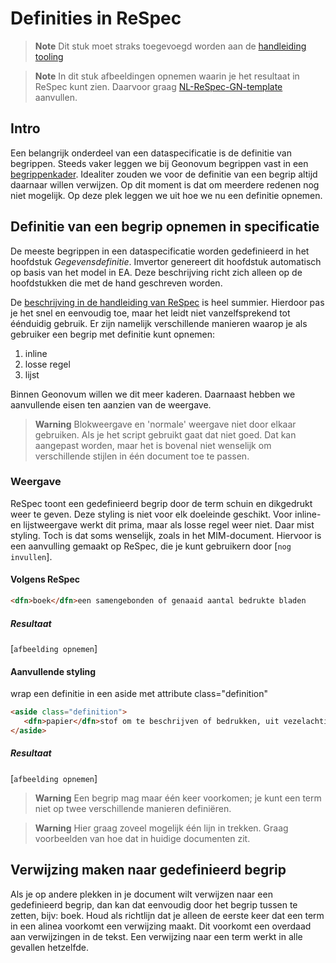 # Definities in ReSpec

> **Note**
> Dit stuk moet straks toegevoegd worden aan de [handleiding tooling](https://github.com/Geonovum/handleiding-tooling/)

> **Note**
> In dit stuk afbeeldingen opnemen waarin je het resultaat in ReSpec kunt zien. Daarvoor graag [NL-ReSpec-GN-template](https://geonovum.github.io/NL-ReSpec-GN-template/) aanvullen.

## Intro
Een belangrijk onderdeel van een dataspecificatie is de definitie van begrippen. Steeds vaker leggen we bij Geonovum begrippen vast in een [begrippenkader](https://definities.geostandaarden.nl/nl/). Idealiter zouden we voor de definitie van een begrip altijd daarnaar willen verwijzen. Op dit moment is dat om meerdere redenen nog niet mogelijk. Op deze plek leggen we uit hoe we nu een definitie opnemen.

## Definitie van een begrip opnemen in specificatie
De meeste begrippen in een dataspecificatie worden gedefinieerd in het hoofdstuk _Gegevensdefinitie_. Imvertor genereert dit hoofdstuk automatisch op basis van het model in EA. Deze beschrijving richt zich alleen op de hoofdstukken die met de hand geschreven worden. 

De [beschrijving in de handleiding van ReSpec](https://respec.org/docs/#definitions-and-linking) is heel summier. Hierdoor pas je het snel en eenvoudig toe, maar het leidt niet vanzelfsprekend tot éénduidig gebruik. Er zijn namelijk verschillende manieren waarop je als gebruiker een begrip met definitie kunt opnemen: 

 1. inline
 1. losse regel
 1. lijst

Binnen Geonovum willen we dit meer kaderen. Daarnaast hebben we aanvullende eisen ten aanzien van de weergave.

> **Warning**
> Blokweergave en 'normale' weergave niet door elkaar gebruiken. Als je het script gebruikt gaat dat niet goed. Dat kan aangepast worden, maar het is bovenal niet wenselijk om verschillende stijlen in één document toe te passen.

### Weergave
ReSpec toont een gedefinieerd begrip door de term schuin en dikgedrukt weer te geven. Deze styling is niet voor elk doeleinde geschikt. Voor inline- en lijstweergave werkt dit prima, maar als losse regel weer niet. Daar mist styling. Toch is dat soms wenselijk, zoals in het MIM-document. Hiervoor is een aanvulling gemaakt op ReSpec, die je kunt gebruikern door [`nog invullen`].

#### Volgens ReSpec

```markdown
<dfn>boek</dfn>een samengebonden of genaaid aantal bedrukte bladen
```
##### Resultaat

[`afbeelding opnemen`]

#### Aanvullende styling

wrap een definitie in een aside met attribute class="definition"

```html
<aside class="definition">
   <dfn>papier</dfn>stof om te beschrijven of bedrukken, uit vezelachtige stoffen, hout, lompen, stro enz. vervaardigd
</aside>
```

##### Resultaat

[`afbeelding opnemen`]

<!-- In guide NL-ReSpec-GN-template ook css voor dfn-box opnemen. Die gebruikt `<aside>` met extra attribuut, dus dan kan ik voorbeeld met en voorbeeld zonder attribuut laten zien -->

> **Warning**
> Een begrip mag maar één keer voorkomen; je kunt een term niet op twee verschillende manieren definiëren.

<!-- Maar het komt ook voor dat je losse termen op verschillende plekken in je document wilt definieren. Dus niet in lijstvorm -->

> **Warning**
> Hier graag zoveel mogelijk één lijn in trekken. Graag voorbeelden van hoe dat in huidige documenten zit.

## Verwijzing maken naar gedefinieerd begrip
Als je op andere plekken in je document wilt verwijzen naar een gedefinieerd begrip, dan kan dat eenvoudig door het begrip tussen <a></a> te zetten, bijv: <a>boek</a>. Houd als richtlijn  dat je alleen de eerste keer dat een term in een alinea voorkomt een verwijzing maakt. Dit voorkomt een overdaad aan verwijzingen in de tekst. Een verwijzing naar een term werkt in alle gevallen hetzelfde.

<!-- ## Wanneer zelf term definieeren, wanneer verwijzen naar

Index
Begrippen gedefinieerd door deze specificatie
https://respec.org/docs/#definitions-and-linking

Begrippen gedefineerd door verwijzing.
https://respec.org/docs/#referencing-terms-from-other-specifications

bladzijde
één kant van een blad uit een boek, krant, tijdschrift enz.

kaft
papieren omslag om een boek of schrift -->